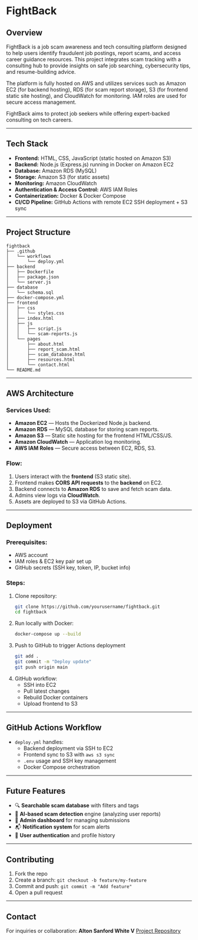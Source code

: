 # FightBack

## Overview
FightBack is a job scam awareness and tech consulting platform designed to help users identify fraudulent job postings, report scams, and access career guidance resources. This project integrates scam tracking with a consulting hub to provide insights on safe job searching, cybersecurity tips, and resume-building advice.

The platform is fully hosted on AWS and utilizes services such as Amazon EC2 (for backend hosting), RDS (for scam report storage), S3 (for frontend static site hosting), and CloudWatch for monitoring. IAM roles are used for secure access management.

FightBack aims to protect job seekers while offering expert-backed consulting on tech careers.

---

## Tech Stack
- **Frontend:** HTML, CSS, JavaScript (static hosted on Amazon S3)
- **Backend:** Node.js (Express.js) running in Docker on Amazon EC2
- **Database:** Amazon RDS (MySQL)
- **Storage:** Amazon S3 (for static assets)
- **Monitoring:** Amazon CloudWatch
- **Authentication & Access Control:** AWS IAM Roles
- **Containerization:** Docker & Docker Compose
- **CI/CD Pipeline:** GitHub Actions with remote EC2 SSH deployment + S3 sync

---

## Project Structure
```
fightback
├── .github
│   └── workflows
│       └── deploy.yml
├── backend
│   ├── Dockerfile
│   ├── package.json
│   └── server.js
├── database
│   └── schema.sql
├── docker-compose.yml
├── frontend
│   ├── css
│   │   └── styles.css
│   ├── index.html
│   ├── js
│   │   ├── script.js
│   │   └── scam-reports.js
│   └── pages
│       ├── about.html
│       ├── report_scam.html
│       ├── scam_database.html
│       ├── resources.html
│       └── contact.html
└── README.md
```

---

## AWS Architecture

### Services Used:
- **Amazon EC2** — Hosts the Dockerized Node.js backend.
- **Amazon RDS** — MySQL database for storing scam reports.
- **Amazon S3** — Static site hosting for the frontend HTML/CSS/JS.
- **Amazon CloudWatch** — Application log monitoring.
- **AWS IAM Roles** — Secure access between EC2, RDS, S3.

### Flow:
1. Users interact with the **frontend** (S3 static site).
2. Frontend makes **CORS API requests** to the **backend** on EC2.
3. Backend connects to **Amazon RDS** to save and fetch scam data.
4. Admins view logs via **CloudWatch**.
5. Assets are deployed to S3 via GitHub Actions.

---

## Deployment

### Prerequisites:
- AWS account
- IAM roles & EC2 key pair set up
- GitHub secrets (SSH key, token, IP, bucket info)

### Steps:
1. Clone repository:
   ```bash
   git clone https://github.com/yourusername/fightback.git
   cd fightback
   ```
2. Run locally with Docker:
   ```bash
   docker-compose up --build
   ```
3. Push to GitHub to trigger Actions deployment
   ```bash
   git add .
   git commit -m "Deploy update"
   git push origin main
   ```
4. GitHub workflow:
   - SSH into EC2
   - Pull latest changes
   - Rebuild Docker containers
   - Upload frontend to S3

---

## GitHub Actions Workflow
- `deploy.yml` handles:
  - Backend deployment via SSH to EC2
  - Frontend sync to S3 with `aws s3 sync`
  - `.env` usage and SSH key management
  - Docker Compose orchestration

---

## Future Features
- 🔍 **Searchable scam database** with filters and tags
- 🧠 **AI-based scam detection** engine (analyzing user reports)
- 🧰 **Admin dashboard** for managing submissions
- 📬 **Notification system** for scam alerts
- 🧾 **User authentication** and profile history

---

## Contributing
1. Fork the repo
2. Create a branch: `git checkout -b feature/my-feature`
3. Commit and push: `git commit -m "Add feature"`
4. Open a pull request

---

## Contact
For inquiries or collaboration:
**Alton Sanford White V**
[Project Repository](https://github.com/Mighty2423/fightback)